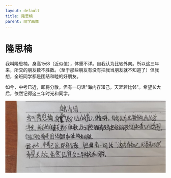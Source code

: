 ```yaml
---
layout: default
title: 隆思楠
parent: 同学画像
---
```


# 隆思楠

我叫隆思楠，身高1米8（近似值），体重不详。自我认为比较外向。所以这三年来，所交的朋友数不胜数。（至于那些朋友有没有把我当朋友就不知道了）但我想，全班同学都是团结和睦的好朋友。

如今，中考已近，即将分散，但有一句话"海内存知己，天涯若比邻"。希望长大后，依然记得这三年时光和同学。

![隆思楠自我介绍](/photos/隆思楠.jpg)
